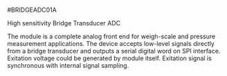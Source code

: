 <!--- PrjInfo ---> <!--- Please remove this line after manually editing --->
<!--- 00a56be08b96043df9e37d6aff7b6990 --->
<!--- Created:20170111-16:38: ---> 
<!--- Author:Mlab: ---> 
<!--- AuthorEmail:mlab@mlab.cz: ---> 
<!--- Tags:imported: ---> 
<!--- Ust:[End]: ---> 
<!--- Name:BRIDGEADC01A: --->
#BRIDGEADC01A 
<!--- LongName --->
High sensitivity Bridge Transducer ADC
<!--- ELongName ---> 

<!--- Lead --->
The module is a complete analog front end for weigh-scale and pressure measurement applications. The device accepts low-level signals directly from a bridge transducer and outputs a serial
digital word on SPI interface.
Exitation voltage could be generated by module itself. Exitation signal is synchronous with internal signal sampling.
<!--- ELead ---> 


​
​
<!--- Description --->
<!--- EDescription --->
<!--- Content --->
<!--- EContent --->
            
